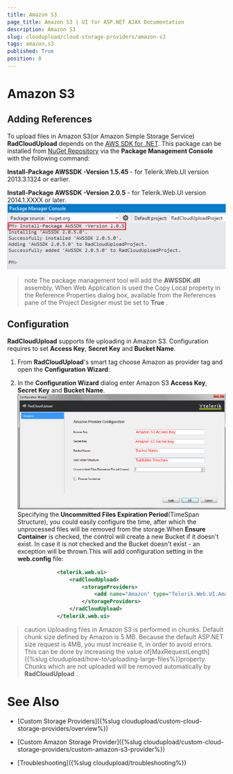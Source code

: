 ```yaml
---
title: Amazon S3
page_title: Amazon S3 | UI for ASP.NET AJAX Documentation
description: Amazon S3
slug: cloudupload/cloud-storage-providers/amazon-s3
tags: amazon,s3
published: True
position: 0
---
```


# Amazon S3



## Adding References

To upload files in Amazon S3(or Amazon Simple Storage Service) __RadCloudUpload__ depends on the [AWS SDK for .NET](http://aws.amazon.com/sdkfornet/). This package can be installed from [NuGet Repository](http://www.nuget.org/packages/AWSSDK/) via the __Package Management Console__ with the following command:

__Install-Package AWSSDK -Version 1.5.45__ - for Telerik.Web.UI version 2013.3.1324 or earlier.

__Install-Package AWSSDK -Version 2.0.5__ - for Telerik.Web.UI version 2014.1.XXXX or later.![cloudupload-amazon-nuget](images/cloudupload-amazon-nuget.png)

>note The package management tool will add the __AWSSDK.dll__ assembly.
>When Web Application is used the Copy Local property in the Reference Properties dialog box, available from the References pane of the Project Designer must be set to __True__ .
>


## Configuration

__RadCloudUpload__ supports file uploading in Amazon S3. Configuration requires to set __Access Key__, __Secret Key__ and __Bucket Name__.

1. From __RadCloudUpload__'s smart tag choose Amazon as provider tag and open the __Configuration Wizard__:

1. In the __Configuration Wizard__ dialog enter Amazon S3 __Access Key__, __Secret Key__ and __Bucket Name__. ![cloudupload-amazon-s 3-configuration](images/cloudupload-amazon-s3-configuration.png)Specifying the __Uncommitted Files Expiration Period__(TimeSpan Structure), you could easily configure the time, after which the unprocessed files will be removed from the storage.When __Ensure Container__ is checked, the control will create a new Bucket if it doesn't exist. In case it is not checked and the Bucket doesn't exist - an exception will be thrown.This will add configuration setting in the __web.config__ file:

````XML
	            <telerik.web.ui>
	                <radCloudUpload>
	                    <storageProviders>
	                        <add name="Amazon" type="Telerik.Web.UI.AmazonS3Provider" accessKey="" secretKey="" bucketName="" uncommitedFilesExpirationPeriod="2" />
	                    </storageProviders>
	                </radCloudUpload>
	            </telerik.web.ui>
````



>caution Uploading files in Amazon S3 is performed in chunks. Default chunk size defined by Amazon is 5 MB. Because the default ASP.NET size request is 4MB, you must increase it, in order to avoid errors. This can be done by increasing the value of[MaxRequestLength]({%slug cloudupload/how-to/uploading-large-files%})property. Chunks which are not uploaded will be removed automatically by __RadCloudUpload__ .
>


# See Also

 * [Custom Storage Providers]({%slug cloudupload/custom-cloud-storage-providers/overview%})

 * [Custom Amazon Storage Provider]({%slug cloudupload/custom-cloud-storage-providers/custom-amazon-s3-provider%})

 * [Troubleshooting]({%slug cloudupload/troubleshooting%})
